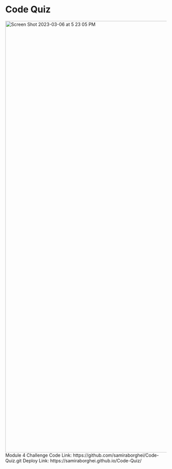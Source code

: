 # Code Quiz
<img width="1344" alt="Screen Shot 2023-03-06 at 5 23 05 PM" src="https://user-images.githubusercontent.com/124013032/223300551-0641ff5b-934a-4c22-af6c-796950f4d480.png">
Module 4 Challenge
Code Link: https://github.com/samiraborghei/Code-Quiz.git
 Deploy Link: https://samiraborghei.github.io/Code-Quiz/
